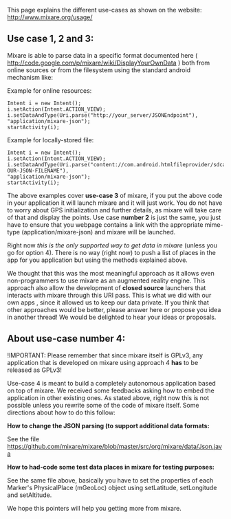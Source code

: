 This page explains the different use-cases as shown on the website: http://www.mixare.org/usage/

## Use case 1, 2 and 3: ##
Mixare is able to parse data in a specific format documented here (
http://code.google.com/p/mixare/wiki/DisplayYourOwnData ) both from
online sources or from the filesystem using the standard android
mechanism like:

Example for online resources:
```
Intent i = new Intent(); 
i.setAction(Intent.ACTION_VIEW); 
i.setDataAndType(Uri.parse("http://your_server/JSONEndpoint"), 
"application/mixare-json"); 
startActivity(i); 
```

Example for locally-stored file:
```
Intent i = new Intent(); 
i.setAction(Intent.ACTION_VIEW); 
i.setDataAndType(Uri.parse("content://com.android.htmlfileprovider/sdcard/Y OUR-JSON-FILENAME"), 
"application/mixare-json"); 
startActivity(i); 
```

The above examples cover **use-case 3** of mixare, if you put the above code
in your application it will launch mixare and it will just work. You do
not have to worry about GPS initialization and further details, as
mixare will take care of that and display the points.
Use case **number 2** is just the same, you just have to ensure that you
webpage contains a link with the appropriate mime-type
(application/mixare-json) and mixare will be launched.

Right now _this is the only supported way to get data in mixare_ (unless
you go for option 4). There is no way (right now) to push a list of
places in the app for you application but using the methods explained
above.

We thought that this was the most meaningful approach as it allows even
non-programmers to use mixare as an augmented reality engine. This
approach also allow the development of **closed source** launchers that
interacts with mixare through this URI pass. This is what we did with
our own apps , since it allowed us to keep our data private.
If you think that other approaches would be better, please answer here
or propose you idea in another thread! We would be delighted to hear
your ideas or proposals.

## About use-case number 4: ##

!IMPORTANT: Please remember that since mixare itself is GPLv3, any
application that is developed on mixare using approach 4 **has** to be
released as GPLv3!

Use-case 4 is meant to build a completely autonomous application based
on top of mixare. We received some feedbacks asking how to embed the
application in other existing ones. As stated above, right now this is
not possible unless you rewrite some of the code of mixare itself. Some
directions about how to do this follow:

**How to change the JSON parsing (to support additional data formats:**

 See the file https://github.com/mixare/mixare/blob/master/src/org/mixare/data/Json.java

**How to had-code some test data places in mixare for testing purposes:**

 See the same file above, basically you have to set the properties of
each Marker's PhysicalPlace (mGeoLoc) object using setLatitude,
setLongitude and setAltitude.

We hope this pointers will help you getting more from mixare.